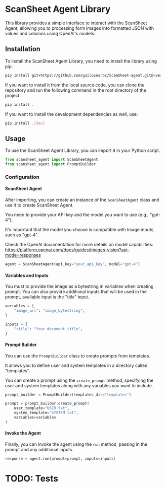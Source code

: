 # ScanSheet Agent Library 
This library provides a simple interface to interact with the ScanSheet Agent, allowing you to processing form images into formatted JSON with values and columns using OpenAI's models.

## Installation
To install the ScanSheet Agent Library, you need to install the library using pip:
```bash
pip install git+https://github.com/guilopesrbc/ScanSheet-agent.git@<version>
```

If you want to install it from the local source code, you can clone the repository and run the following command in the root directory of the project:
```bash
pip install .
```

If you want to install the development dependencies as well, use:
```bash
pip install .[dev]
```

## Usage

To use the ScanSheet Agent Library, you can import it in your Python script.
```python
from scansheet_agent import ScanSheetAgent
from scansheet_agent import PromptBuilder
```

### Configuration
#### ScanSheet Agent
After importing, you can create an instance of the `ScanSheetAgent` class and use it to create ScanSheet Agent.

You need to provide your API key and the model you want to use (e.g., "gpt-4").

It's important that the model you choose is compatible with Image inputs, such as "gpt-4".

Check the OpenAI documentation for more details on model capabilities:
https://platform.openai.com/docs/guides/images-vision?api-mode=responses

```python
agent = ScanSheetAgent(api_key="your_api_key", model="gpt-4")
``` 

#### Variables and Inputs
You must to provide the image as a bytestring in variables when creating prompt.
You can also provide additional inputs that will be used in the prompt, available input is the "title" input.
```python
variables = {
    "image_url": "image_bytestring",
}

inputs = {
    "title": "Your document title",
}
```

#### Prompt Builder
You can use the `PromptBuilder` class to create prompts from templates.

It allows you to define user and system templates in a directory called "templates".

You can create a prompt using the `create_prompt` method, specifying the user and system templates along with any variables you want to include.
```python
prompt_builder = PromptBuilder(templates_dir="templates")

prompt = prompt_builder.create_prompt(
    user_template="USER.txt",
    system_template="SYSTEM.txt", 
    variables=variables
)
```

#### Invoke the Agent
Finally, you can invoke the agent using the `run` method, passing in the prompt and any additional inputs.
```python
response = agent.run(prompt=prompt, inputs=inputs)
```

# TODO: Tests
